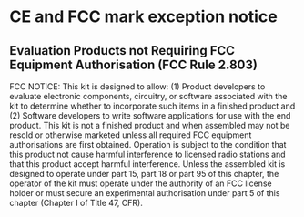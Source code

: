 # CE and FCC mark exception notice

## Evaluation Products not Requiring FCC Equipment Authorisation (FCC Rule 2.803)

FCC NOTICE: This kit is designed to allow:
(1) Product developers to evaluate electronic components, circuitry, or software associated with the kit to determine whether to incorporate such items in a finished product and
(2) Software developers to write software applications for use with the end product. This kit is not a finished product and when assembled may not be resold or otherwise marketed unless all required FCC equipment authorisations are first obtained. Operation is subject to the condition that this product not cause harmful interference to licensed radio stations and that this product accept harmful interference. Unless the assembled kit is designed to operate under part 15, part 18 or part 95 of this chapter, the operator of the kit must operate under the authority of an FCC license holder or must secure an experimental authorisation under part 5 of this chapter (Chapter I of Title 47, CFR).
